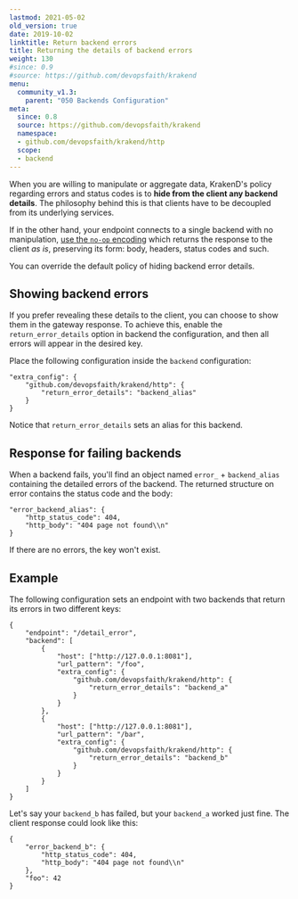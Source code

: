 ```yaml
---
lastmod: 2021-05-02
old_version: true
date: 2019-10-02
linktitle: Return backend errors
title: Returning the details of backend errors
weight: 130
#since: 0.9
#source: https://github.com/devopsfaith/krakend
menu:
  community_v1.3:
    parent: "050 Backends Configuration"
meta:
  since: 0.8
  source: https://github.com/devopsfaith/krakend
  namespace:
  - github.com/devopsfaith/krakend/http
  scope:
  - backend
---
```


When you are willing to manipulate or aggregate data, KrakenD's policy regarding errors and status codes is to **hide from the client any backend details**. The philosophy behind this is that clients have to be decoupled from its underlying services.

If in the other hand, your endpoint connects to a single backend with no manipulation, [use the `no-op` encoding](/docs/v1.3/endpoints/no-op/) which returns the response to the client *as is*, preserving its form: body, headers, status codes and such.

You can override the default policy of hiding backend error details.

## Showing backend errors
If you prefer revealing these details to the client, you can choose to show them in the gateway response. To achieve this, enable the `return_error_details` option in backend the configuration, and then all errors will appear in the desired key.

Place the following configuration inside the `backend` configuration:

    "extra_config": {
        "github.com/devopsfaith/krakend/http": {
            "return_error_details": "backend_alias"
        }
    }

Notice that `return_error_details` sets an alias for this backend.

## Response for failing backends
When a backend fails, you'll find an object named `error_` + `backend_alias` containing the detailed errors of the backend. The returned structure on error contains the status code and the body:


	"error_backend_alias": {
		"http_status_code": 404,
		"http_body": "404 page not found\\n"
	}


If there are no errors, the key won't exist.

## Example
The following configuration sets an endpoint with two backends that return its errors in two different keys:

 	{
		"endpoint": "/detail_error",
		"backend": [
			{
				"host": ["http://127.0.0.1:8081"],
				"url_pattern": "/foo",
				"extra_config": {
					"github.com/devopsfaith/krakend/http": {
						"return_error_details": "backend_a"
					}
				}
			},
			{
				"host": ["http://127.0.0.1:8081"],
				"url_pattern": "/bar",
				"extra_config": {
					"github.com/devopsfaith/krakend/http": {
						"return_error_details": "backend_b"
					}
				}
			}
		]
    }

Let's say your `backend_b` has failed, but your `backend_a` worked just fine. The client response could look like this:

	{
		"error_backend_b": {
			"http_status_code": 404,
			"http_body": "404 page not found\\n"
		},
		"foo": 42
	}
